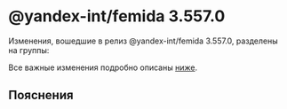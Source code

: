 # @yandex-int/femida 3.557.0

<!-- ЧЕЛОВЕЧЕСКОЕ ВСТУПЛЕНИЕ -->

Изменения, вошедшие в релиз @yandex-int/femida 3.557.0, разделены на группы:

Все важные изменения подробно описаны [ниже](#Пояснения).

## Пояснения

